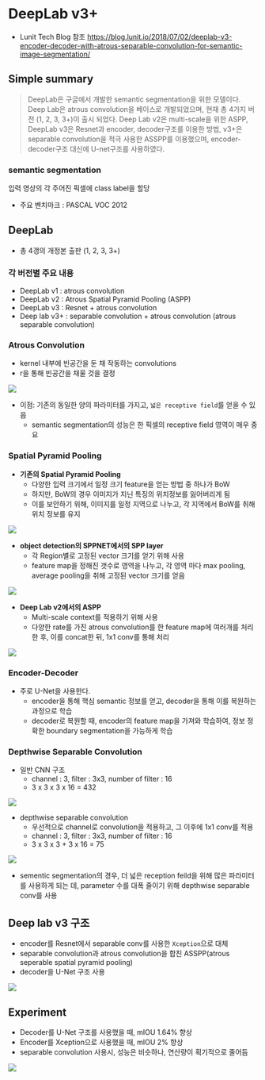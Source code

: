 # DeepLab v3+

- Lunit Tech Blog 참조 https://blog.lunit.io/2018/07/02/deeplab-v3-encoder-decoder-with-atrous-separable-convolution-for-semantic-image-segmentation/



## Simple summary

> DeepLab은 구글에서 개발한 semantic segmentation을 위한 모델이다. Deep Lab은 atrous convolution을 베이스로 개발되었으며, 현재 총 4가지 버전 (1, 2, 3, 3+)이 출시 되었다. Deep Lab v2은 multi-scale을 위한 ASPP, DeepLab v3은 Resnet과 encoder, decoder구조를 이용한 방법, v3+은 separable convolution을 적극 사용한 ASSPP를 이용했으며, encoder-decoder구조 대신에 U-net구조를 사용하였다.



### semantic segmentation 

입력 영상의 각 주어진 픽셀에 class label을 할당

- 주요 벤치마크 : PASCAL VOC 2012



## DeepLab

- 총 4갱의 개정본 출판 (1, 2, 3, 3+)



### 각 버전별 주요 내용

- DeepLab v1 : atrous convolution 
- DeepLab v2 : Atrous Spatial Pyramid Pooling (ASPP)
- DeepLab v3 : Resnet + atrous convolution
- Deep lab v3+ : separable convolution + atrous convolution (atrous separable convolution)



### Atrous Convolution

- kernel 내부에 빈공간을 둔 채 작동하는 convolutions
- r을 통해 빈공간을 채울 것을 결정

![](../../images/deeplab_1.png)

- 이점: 기존의 동일한 양의 파라미터를 가지고, `넓은 receptive field`를 얻을 수 있음
  - semantic segmentation의 성능은 한 픽셀의 receptive field 영역이 매우 중요 



### Spatial Pyramid Pooling

- **기존의 Spatial Pyramid Pooling**
  - 다양한 입력 크기에서 일정 크기 feature을 얻는 방법 중 하나가 BoW
  - 하지만, BoW의 경우 이미지가 지닌 특징의 위치정보를 잃어버리게 됨
  - 이를 보안하기 위해, 이미지를 일정 지역으로 나누고, 각 지역에서 BoW를 취해 위치 정보를 유지

![](../../images/deeplab_2.png)





- **object detection의 SPPNET에서의 SPP layer**
  - 각 Region별로 고정된 vector 크기를 얻기 위해 사용
  - feature map을 정해진 갯수로 영역을 나누고, 각 영역 마다 max pooling, average pooling을 취해 고정된 vector 크기를 얻음

![](../../images/deeplab_3.png)



- **Deep Lab v2에서의 ASPP**
  - Multi-scale context를 적용하기 위해 사용
  - 다양한 rate를 가진 atrous convolution를 한 feature map에 여러개를 처리한 후, 이를 concat한 뒤, 1x1 conv를 통해 처리

![](../../images/deeplab_4.png)

### Encoder-Decoder

- 주로 U-Net을 사용한다. 
  - encoder을 통해 핵심 semantic 정보를 얻고, decoder을 통해 이를 복원하는 과정으로 학습
  - decoder로 복원할 때, encoder의 feature map을 가져와 학습하여, 정보 정확한 boundary segmentation을 가능하게 학습



### Depthwise Separable Convolution

- 일반 CNN 구조 
  - channel : 3, filter : 3x3, number of filter : 16
  - 3 x 3 x 3 x 16 = 432

![](../../images/deeplab_5.png)

- depthwise separable convolution
  - 우선적으로 channel로 convolution을 적용하고, 그 이후에 1x1 conv를 적용
  - channel : 3, filter : 3x3, number of filter : 16
  - 3 x 3 x 3 + 3 x 16 = 75  

![](../../images/deeplab_6.png)

* sementic segmentation의 경우, 더 넓은 reception feild을 위해 많은 파라미터를 사용하게 되는 데, parameter 수를 대폭 줄이기 위해 depthwise separable conv를 사용



## Deep lab v3 구조

- encoder를 Resnet에서 separable conv를 사용한 `Xception`으로 대체
- separable convolution과 atrous convolution을 합친 ASSPP(atrous seperable spatial pyramid pooling)
- decoder을 U-Net 구조 사용

![](../../images/deeplab_7.png)

## Experiment

- Decoder를 U-Net 구조를 사용했을 때, mIOU 1.64% 향상
- Encoder를 Xception으로 사용했을 때, mIOU 2% 향상
- separable convolution 사용시, 성능은 비슷하나, 연산량이 획기적으로 줄어듬

![](../../images/deeplab_8.png)